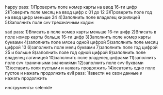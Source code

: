 happy pass:
1)Проверить поле номер карты на ввод 16-ти цифр
2)Поверить поле месяц на ввод цифр с 01 до 12
3)Проверить поле год на ввод цифр меньше 24
4)Заполнить поле владелец кирилицей
5)Заполнить поле cvv трехзначным кодом


sad pass:
1)Вписать в поле номер карты меньше 16-ти цифр
2)Вписать в поле номер карты больше 16-ти цифр
3)Заполнить поле номер карты буквами
4)заполнить поле мясец одной цифрой
5)заполнить поле месяц цифрой 13
6)заполнить поле меяц буквами
7)заполнить поле год цифрой 25 и больше
8)заполнить поле год одной цифрой
9)заполнить поле владелец латиницей
10)заполнить поле владелец цифрами
11)заполнить поле cvv граничными значениями
12)заполнить поле cvv буквами
13)оставить поля пустыми и нажать продолжить
14)осатвить одно поле пустое и нажать продолжить
evil pass:
1)ввести не свои данные и нажать продолжить


инструменты: selenide

